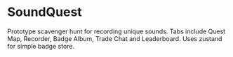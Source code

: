 # SoundQuest

Prototype scavenger hunt for recording unique sounds. Tabs include Quest Map, Recorder, Badge Album, Trade Chat and Leaderboard. Uses zustand for simple badge store.
